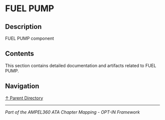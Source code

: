 # FUEL PUMP

## Description

FUEL PUMP component

## Contents

This section contains detailed documentation and artifacts related to FUEL PUMP.

## Navigation

[↑ Parent Directory](../README.md)

---

*Part of the AMPEL360 ATA Chapter Mapping - OPT-IN Framework*
